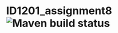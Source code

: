 # ID1201_assignment8 ![Maven build status](https://github.com/Lellalu/ID1201_assignment8/.github/workflows/maven.yml/badge.svg)
